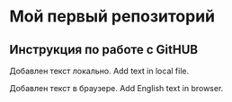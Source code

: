 # Мой первый репозиторий

## Инструкция по работе с GitHUB
Добавлен текст локально. Add text in local file.

Добавлен текст в браузере. Add English text in browser.
